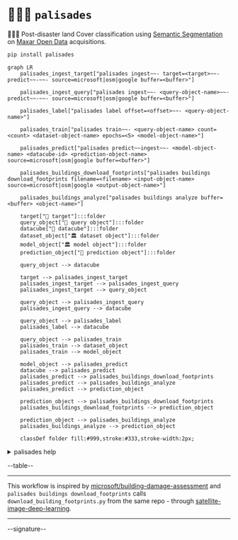 # 🧑🏽‍🚒 `palisades`

🧑🏽‍🚒 Post-disaster land Cover classification using [Semantic Segmentation](https://github.com/kamangir/roofai) on [Maxar Open Data](https://github.com/kamangir/blue-geo/tree/main/blue_geo/catalog/maxar_open_data) acquisitions. 

```bash
pip install palisades
```

```mermaid
graph LR
    palisades_ingest_target["palisades ingest~~- target=<target>~~- predict~~-~~- source=microsoft|osm|google buffer=<buffer>"]

    palisades_ingest_query["palisades ingest~~- <query-object-name>~~- predict~~-~~- source=microsoft|osm|google buffer=<buffer>"]

    palisades_label["palisades label offset=<offset>~~- <query-object-name>"]

    palisades_train["palisades train~~- <query-object-name> count=<count> <dataset-object-name> epochs=<5> <model-object-name>"]

    palisades_predict["palisades predict~~ingest~~- <model-object-name> <datacube-id> <prediction-object-name> source=microsoft|osm|google buffer=<buffer>"]

    palisades_buildings_download_footprints["palisades buildings download_footprints filename=<filename> <input-object-name> source=microsoft|osm|google <output-object-name>"]

    palisades_buildings_analyze["palisades buildings analyze buffer=<buffer> <object-name>"]

    target["🎯 target"]:::folder
    query_object["📂 query object"]:::folder
    datacube["🧊 datacube"]:::folder
    dataset_object["🏛️ dataset object"]:::folder
    model_object["🏛️ model object"]:::folder
    prediction_object["📂 prediction object"]:::folder

    query_object --> datacube

    target --> palisades_ingest_target
    palisades_ingest_target --> palisades_ingest_query
    palisades_ingest_target --> query_object

    query_object --> palisades_ingest_query
    palisades_ingest_query --> datacube

    query_object --> palisades_label
    palisades_label --> datacube

    query_object --> palisades_train
    palisades_train --> dataset_object
    palisades_train --> model_object

    model_object --> palisades_predict
    datacube --> palisades_predict
    palisades_predict --> palisades_buildings_download_footprints
    palisades_predict --> palisades_buildings_analyze
    palisades_predict --> prediction_object

    prediction_object --> palisades_buildings_download_footprints
    palisades_buildings_download_footprints --> prediction_object

    prediction_object --> palisades_buildings_analyze
    palisades_buildings_analyze --> prediction_object

    classDef folder fill:#999,stroke:#333,stroke-width:2px;
```

<details>
<summary>palisades help</summary>

--help-- palisades ingest help
--help-- palisades label help
--help-- palisades train help
--help-- palisades predict help

</details>

--table--

---

This workflow is inspired by [microsoft/building-damage-assessment](https://github.com/microsoft/building-damage-assessment) and `palisades buildings download_footprints` calls `download_building_footprints.py` from the same repo - through [satellite-image-deep-learning](https://www.satellite-image-deep-learning.com/p/building-damage-assessment).

---

--signature--
